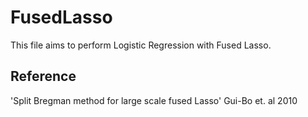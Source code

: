 # FusedLasso
This file aims to perform Logistic Regression with Fused Lasso.

## Reference
'Split Bregman method for large scale fused Lasso' Gui-Bo et. al 2010
